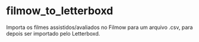 # filmow_to_letterboxd
Importa os filmes assistidos/avaliados no Filmow para um arquivo .csv, para depois ser importado pelo Letterboxd.
